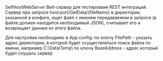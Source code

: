 SelfHostWebServer 
Веб-сервер для тестироваия REST интеграций. Сервер при запросе host:port/GetData/{fileName} в директории, указанной в конфиге, ищет файл с именем передаваемом в запросе (в файле должен находится необходимый JSON), считывает его и возвращает данные из этого файла.

Для настройки необходимо в App.config: 
по ключу FilePath - указать адрес директории, в которой будет осуществляться поиск файла по имени, например C:\Data\Temp\ 
по ключу BaseAddress - адрес который будет слушать сервер
